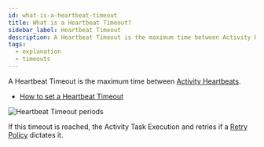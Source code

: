```yaml
---
id: what-is-a-heartbeat-timeout
title: What is a Heartbeat Timeout?
sidebar_label: Heartbeat Timeout
description: A Heartbeat Timeout is the maximum time between Activity Heartbeats.
tags:
  - explanation
  - timeouts
---
```


A Heartbeat Timeout is the maximum time between [Activity Heartbeats](/concepts/what-is-an-activity-heartbeat).

- [How to set a Heartbeat Timeout](/application-development-guide#heartbeattimeout)

![Heartbeat Timeout periods](/diagrams/heartbeat-timeout.svg)

If this timeout is reached, the Activity Task Execution and retries if a [Retry Policy](/concepts/what-is-a-retry-policy) dictates it.
